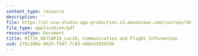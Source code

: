 ```yaml
---
content_type: resource
description: ''
file: https://ol-ocw-studio-app-production.s3.amazonaws.com/courses/16-687-private-pilot-ground-school-january-iap-2019/275c100e9625f9477c83e86e519397d4_MIT16_687IAP19_Lec10.pdf
file_type: application/pdf
resourcetype: Document
title: MIT16_687IAP19_Lec10, Communication and Flight Information
uid: 275c100e-9625-f947-7c83-e86e519397d4
---
```

